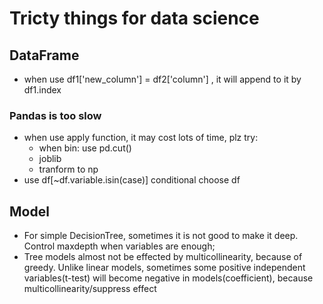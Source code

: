 # Tricty things for data science

## DataFrame
- when use df1['new_column'] = df2['column'] , it will append to it by df1.index
### Pandas is too slow
- when use apply function, it may cost lots of time, plz try:  
  - when bin: use pd.cut()
  - joblib
  - tranform to np
- use df[~df.variable.isin(case)] conditional choose df
  

## Model
- For simple DecisionTree, sometimes it is not good to make it deep. Control maxdepth when variables are enough;
- Tree models almost not be effected by multicollinearity, because of greedy. Unlike linear models, sometimes some positive independent variables(t-test) will become negative in models(coefficient), because multicollinearity/suppress effect
